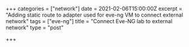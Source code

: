 +++
categories = ["network"]
date = 2021-02-06T15:00:00Z
excerpt = "Adding static route to adapter used for eve-ng VM to connect external network"
tags = ["eve-ng"]
title = "Connect Eve-NG lab to external network"
type = "post"

+++
